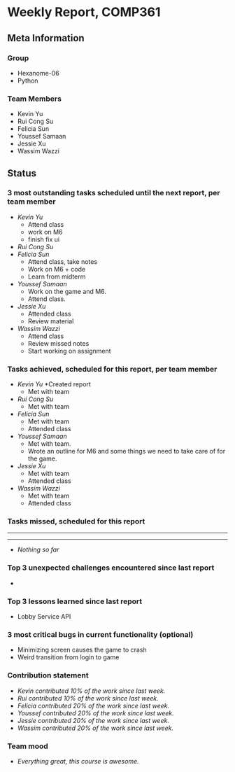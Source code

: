 # Weekly Report, COMP361

## Meta Information

### Group

* Hexanome-06
* Python

### Team Members

* Kevin Yu
* Rui Cong Su
* Felicia Sun
* Youssef Samaan
* Jessie Xu
* Wassim Wazzi

## Status

### 3 most outstanding tasks scheduled until the next report, per team member

* *Kevin Yu*
  * Attend class
  * work on M6
  * finish fix ui
* *Rui Cong Su*
* *Felicia Sun*
  * Attend class, take notes
  * Work on M6 + code
  * Learn from midterm
* *Youssef Samaan*
  * Work on the game and M6.
  * Attend class.
* *Jessie Xu* 
  * Attended class
  * Review material
* *Wassim Wazzi*
  * Attend class
  * Review missed notes
  * Start working on assignment

### Tasks achieved, scheduled for this report, per team member

* *Kevin Yu*
  *Created report
  * Met with team
* *Rui Cong Su*
  * Met with team
* *Felicia Sun*
  * Met with team
  * Attended class
* *Youssef Samaan*
  * Met with team.
  * Wrote an outline for M6 and some things we need to take care of for the game.
* *Jessie Xu*
  * Met with team
  * Attended class
* *Wassim Wazzi*
  * Met with team
  * Attended class  

### Tasks missed, scheduled for this report

---

---

* *Nothing so far*

### Top 3 unexpected challenges encountered since last report

* 

### Top 3 lessons learned since last report

* Lobby Service API

### 3 most critical bugs in current functionality (optional)

* Minimizing screen causes the game to crash
* Weird transition from login to game

### Contribution statement

* *Kevin contributed 10% of the work since last week.*
* *Rui contributed 10% of the work since last week.*
* *Felicia contributed 20% of the work since last week.*
* *Youssef contributed 20% of the work since last week.*
* *Jessie contributed 20% of the work since last week.*
* *Wassim contributed 20% of the work since last week.*

### Team mood

* *Everything great, this course is awesome.*
